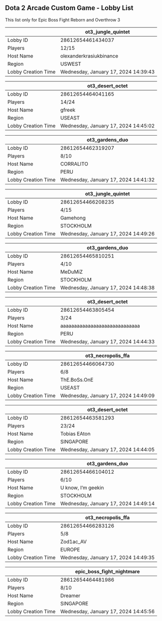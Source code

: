 ## Dota 2 Arcade Custom Game - Lobby List

This list only for Epic Boss Fight Reborn and Overthrow 3

|  | ot3_jungle_quintet |
| ------ | ------ |
| Lobby ID | 28612654461434037 |
| Players | 12/15 |
| Host Name | olexanderkrasiukbinance |
| Region | USWEST |
| Lobby Creation Time | Wednesday, January 17, 2024 14:39:43 |


|  | ot3_desert_octet |
| ------ | ------ |
| Lobby ID | 28612654464041165 |
| Players | 14/24 |
| Host Name | gfreek |
| Region | USEAST |
| Lobby Creation Time | Wednesday, January 17, 2024 14:45:02 |


|  | ot3_gardens_duo |
| ------ | ------ |
| Lobby ID | 28612654462319207 |
| Players | 8/10 |
| Host Name | CORRALITO |
| Region | PERU |
| Lobby Creation Time | Wednesday, January 17, 2024 14:41:32 |


|  | ot3_jungle_quintet |
| ------ | ------ |
| Lobby ID | 28612654466208235 |
| Players | 4/15 |
| Host Name | Gamehong |
| Region | STOCKHOLM |
| Lobby Creation Time | Wednesday, January 17, 2024 14:49:26 |


|  | ot3_gardens_duo |
| ------ | ------ |
| Lobby ID | 28612654465810251 |
| Players | 4/10 |
| Host Name | MeDuMiZ |
| Region | STOCKHOLM |
| Lobby Creation Time | Wednesday, January 17, 2024 14:48:38 |


|  | ot3_desert_octet |
| ------ | ------ |
| Lobby ID | 28612654463805454 |
| Players | 3/24 |
| Host Name | aaaaaaaaaaaaaaaaaaaaaaaaaaaaa |
| Region | PERU |
| Lobby Creation Time | Wednesday, January 17, 2024 14:44:33 |


|  | ot3_necropolis_ffa |
| ------ | ------ |
| Lobby ID | 28612654466064730 |
| Players | 6/8 |
| Host Name | ThE.BoSs.OnE |
| Region | USEAST |
| Lobby Creation Time | Wednesday, January 17, 2024 14:49:09 |


|  | ot3_desert_octet |
| ------ | ------ |
| Lobby ID | 28612654463581293 |
| Players | 23/24 |
| Host Name | Tobias EAton |
| Region | SINGAPORE |
| Lobby Creation Time | Wednesday, January 17, 2024 14:44:05 |


|  | ot3_gardens_duo |
| ------ | ------ |
| Lobby ID | 28612654466104012 |
| Players | 6/10 |
| Host Name | U know, I’m geekin |
| Region | STOCKHOLM |
| Lobby Creation Time | Wednesday, January 17, 2024 14:49:14 |


|  | ot3_necropolis_ffa |
| ------ | ------ |
| Lobby ID | 28612654466283126 |
| Players | 5/8 |
| Host Name | Zod1ac_AV |
| Region | EUROPE |
| Lobby Creation Time | Wednesday, January 17, 2024 14:49:35 |


|  | epic_boss_fight_nightmare |
| ------ | ------ |
| Lobby ID | 28612654464481986 |
| Players | 8/10 |
| Host Name | Dreamer |
| Region | SINGAPORE |
| Lobby Creation Time | Wednesday, January 17, 2024 14:45:56 |


